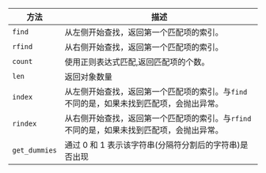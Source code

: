 | 方法         | 描述                                           | 
| ------------ | ---------------------------------------------- | 
|`find`|从左侧开始查找，返回第一个匹配项的索引。|
|`rfind`|从右侧开始查找，返回第一个匹配项的索引。|
|`count`|使用正则表达式匹配,返回匹配项的个数。|
|`len`|返回对象数量|
|`index`|从左侧开始查找，返回第一个匹配项的索引。与`find`不同的是，如果未找到匹配项，会抛出异常。|
|`rindex`|从右侧开始查找，返回第一个匹配项的索引。与`rfind`不同的是，如果未找到匹配项，会抛出异常。|
|`get_dummies`|通过 0 和 1 表示该字符串(分隔符分割后的字符串)是否出现|